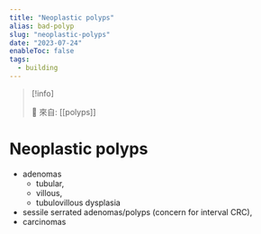 ```yaml
---
title: "Neoplastic polyps"
alias: bad-polyp
slug: "neoplastic-polyps"
date: "2023-07-24"
enableToc: false
tags:
  - building
---
```


> [!info]
>
> 🌱 來自: [[polyps]]

# Neoplastic polyps

- adenomas
  - tubular,
  - villous,
  - tubulovillous dysplasia
- sessile serrated adenomas/polyps (concern for interval CRC),
- carcinomas
